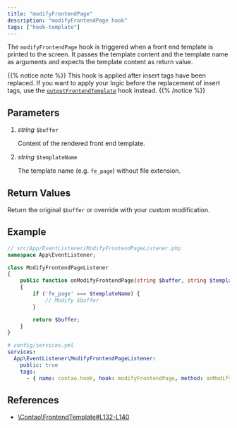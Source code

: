 ```yaml
---
title: "modifyFrontendPage"
description: "modifyFrontendPage hook"
tags: ["hook-template"]
---
```



The `modifyFrontendPage` hook is triggered when a front end template is
printed to the screen. It passes the template content and the template name as
arguments and expects the template content as return value.

{{% notice note %}}
This hook is applied after insert tags have been
replaced. If you want to apply your logic before the replacement of
insert tags, use the [`outputFrontendTemplate`](../outputFrontendTemplate) hook instead.
{{% /notice %}}


## Parameters

1. *string* `$buffer`

    Content of the rendered front end template.

2. *string* `$templateName`

    The template name (e.g. `fe_page`) without file extension.


## Return Values

Return the original `$buffer` or override with your custom modification.


## Example


```php
// src/App/EventListener/ModifyFrontendPageListener.php
namespace App\EventListener;

class ModifyFrontendPageListener
{
    public function onModifyFrontendPage(string $buffer, string $templateName): string
    {
        if ('fe_page' === $templateName) {
            // Modify $buffer
        }

        return $buffer;
    }
}
```

```yml
# config/services.yml
services:
  App\EventListener\ModifyFrontendPageListener:
    public: true
    tags:
      - { name: contao.hook, hook: modifyFrontendPage, method: onModifyFrontendPage }
```


## References

- [\Contao\FrontendTemplate#L132-L140](https://github.com/contao/contao/blob/4.7.6/core-bundle/src/Resources/contao/classes/FrontendTemplate.php#L132-L140)
